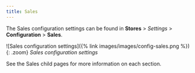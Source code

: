 ```yaml
---
title: Sales
---
```


The Sales configuration settings can be found in **Stores** > _Settings_ > **Configuration** > **Sales**.

![Sales configuration settings]({% link images/images/config-sales.png %}){: .zoom}
_Sales configuration settings_

See the Sales child pages for more information on each section.

